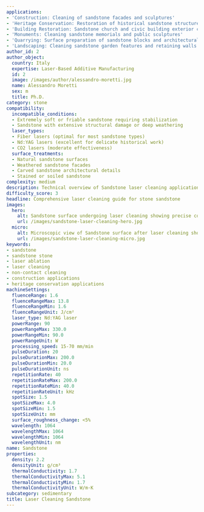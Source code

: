 ```yaml
---
applications:
- 'Construction: Cleaning of sandstone facades and sculptures'
- 'Heritage Conservation: Restoration of historical sandstone structures'
- 'Building Restoration: Sandstone church and civic building exterior cleaning'
- 'Monuments: Cleaning sandstone memorials and public sculptures'
- 'Quarrying: Surface preparation of sandstone blocks and architectural elements'
- 'Landscaping: Cleaning sandstone garden features and retaining walls'
author_id: 2
author_object:
  country: Italy
  expertise: Laser-Based Additive Manufacturing
  id: 2
  image: /images/author/alessandro-moretti.jpg
  name: Alessandro Moretti
  sex: m
  title: Ph.D.
category: stone
compatibility:
  incompatible_conditions:
  - Extremely soft or friable sandstone requiring stabilization
  - Sandstone with extensive structural damage or deep weathering
  laser_types:
  - Fiber lasers (optimal for most sandstone types)
  - Nd:YAG lasers (excellent for delicate historical work)
  - CO2 lasers (moderate effectiveness)
  surface_treatments:
  - Natural sandstone surfaces
  - Weathered sandstone facades
  - Carved sandstone architectural details
  - Stained or soiled sandstone
complexity: medium
description: Technical overview of Sandstone laser cleaning applications and parameters
difficulty_score: 3
headline: Comprehensive laser cleaning guide for stone sandstone
images:
  hero:
    alt: Sandstone surface undergoing laser cleaning showing precise contamination removal
    url: /images/sandstone-laser-cleaning-hero.jpg
  micro:
    alt: Microscopic view of Sandstone surface after laser cleaning showing detailed surface structure
    url: /images/sandstone-laser-cleaning-micro.jpg
keywords:
- sandstone
- sandstone stone
- laser ablation
- laser cleaning
- non-contact cleaning
- construction applications
- heritage conservation applications
machineSettings:
  fluenceRange: 1.6
  fluenceRangeMax: 13.8
  fluenceRangeMin: 1.6
  fluenceRangeUnit: J/cm²
  laser_type: Nd:YAG laser
  powerRange: 90
  powerRangeMax: 330.0
  powerRangeMin: 90.0
  powerRangeUnit: W
  processing_speed: 15-70 mm/min
  pulseDuration: 20
  pulseDurationMax: 200.0
  pulseDurationMin: 20.0
  pulseDurationUnit: ns
  repetitionRate: 40
  repetitionRateMax: 200.0
  repetitionRateMin: 40.0
  repetitionRateUnit: kHz
  spotSize: 1.5
  spotSizeMax: 4.0
  spotSizeMin: 1.5
  spotSizeUnit: mm
  surface_roughness_change: <5%
  wavelength: 1064
  wavelengthMax: 1064
  wavelengthMin: 1064
  wavelengthUnit: nm
name: Sandstone
properties:
  density: 2.2
  densityUnit: g/cm³
  thermalConductivity: 1.7
  thermalConductivityMax: 5.1
  thermalConductivityMin: 1.7
  thermalConductivityUnit: W/m·K
subcategory: sedimentary
title: Laser Cleaning Sandstone
---
```


